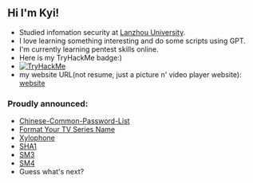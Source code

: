 ## Hi I'm Kyi!
- Studied infomation security at [Lanzhou University](https://www.lzu.edu.cn).
- I love learning something interesting and do some scripts using GPT.
- I'm currently learning pentest skills online.
- Here is my TryHackMe badge:)
- [<img src="https://tryhackme-badges.s3.amazonaws.com/KyiWong.png" alt="TryHackMe">](KyiWong)  
- my website URL(not resume, just a picture n' video player website): [website](https://kyiwong.com)

### Proudly announced:
- [Chinese-Common-Password-List](https://github.com/NihaoKangkang/Chinese-Common-Password-List)
- [Format Your TV Series Name](https://github.com/NihaoKangkang/series_format)
- [Xylophone](https://github.com/NihaoKangkang/xylophone)
- [SHA1](https://github.com/NihaoKangkang/sha1)
- [SM3](https://github.com/NihaoKangkang/sm3)
- [SM4](https://github.com/NihaoKangkang/sm4)
- Guess what's next?



<!--
**NihaoKangkang/NihaoKangkang** is a ✨ _special_ ✨ repository because its `README.md` (this file) appears on your GitHub profile.

Here are some ideas to get you started:

- 🔭 I’m currently working on ...
- 🌱 I’m currently learning ...
- 👯 I’m looking to collaborate on ...
- 🤔 I’m looki1ng for help with ...
- 💬 Ask me about ...
- 📫 How to reach me: ...
- 😄 Pronouns: ...
- ⚡ Fun fact: ...
-->
